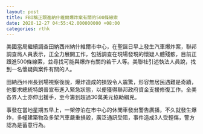 ```yaml
---
layout: post
title: FBI稱正跟進納什維爾爆炸案有關的500條線索
date: 2020-12-27 04:55:42.000000000 +08:00
categories: rthk
---
```


美國當局繼續調查田納西州納什維爾市中心，在聖誕日早上發生汽車爆炸案，聯邦調查局人員表示，正全力展開工作，包括調查在現場發現的懷疑人體殘骸，目前正跟進500條線索，並尋找可能與爆炸有關的若干人等。美聯社引述執法人員說，找到一名懷疑與案件有關的人。

田納西州州長到場視察後說，爆炸造成的損毀令人震驚，形容無居民遇難是奇蹟，他要求總統特朗普宣布進入緊急狀態，以便獲得聯邦政府資金支援修復工作。全美各界人士亦伸出援手，至今籌到超過30萬美元協助緝兇。

事發在當地星期五早上，一架停泊在市中心的休閒車發出警告廣播，不久就發生爆炸，多幢建築物及多架汽車嚴重損毀，廣泛通訊受阻，事件造成3人受輕傷，警方認為是蓄意行為。
